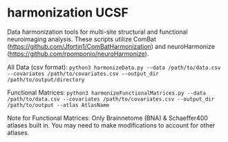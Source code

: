 # harmonization UCSF

Data harmonization tools for multi-site structural and functional neuroimaging analysis. These scripts utilize ComBat (https://github.com/Jfortin1/ComBatHarmonization) and neuroHarmonize (https://github.com/rpomponio/neuroHarmonize).

All Data (csv format):
`python3 harmonizeData.py --data /path/to/data.csv --covariates /path/to/covariates.csv --output_dir /path/to/output/directory`

Functional Matrices:
`python3 harmonizeFunctionalMatrices.py --data /path/to/data.csv --covariates /path/to/covariates.csv --output_dir /path/to/output --atlas AtlasName`

Note for Functional Matrices: Only Brainnetome (BNA) & Schaeffer400 atlases built in. You may need to make modifications to account for other atlases. 
